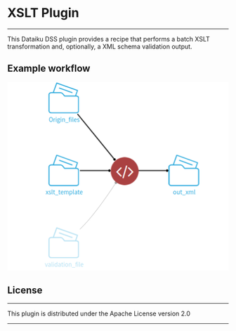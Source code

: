 # XSLT Plugin
----

This Dataiku DSS plugin provides a recipe that performs a batch XSLT transformation and, optionally, a XML schema validation output.

## Example workflow

![worflow-dataiku](./ressources/workflow.png)
 


## License
---
This plugin is distributed under the Apache License version 2.0

---